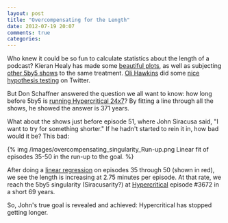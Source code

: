 ```yaml
---
layout: post
title: "Overcompensating for the Length"
date: 2012-07-19 20:07
comments: true
categories: 
---
```


Who knew it could be so fun to calculate statistics about the length of a podcast? Kieran Healy has made some [beautiful plots](http://www.kieranhealy.org/blog/archives/2012/07/13/trying-to-rein-it-in/), as well as subjecting [other 5by5 shows](http://www.kieranhealy.org/blog/archives/2012/07/17/talk-radio/) to the same treatment. [Oli Hawkins](https://twitter.com/olihawkins
) did some [nice hypothesis testing](https://twitter.com/olihawkins/status/225639768229289986) on Twitter.

But Don Schaffner answered the question we all want to know: how long before 5by5 is [running Hypercritical 24x7](http://donschaffner.tumblr.com/post/27430785897/while-2000nickels-and-kjhealy-have-crafted-elegant)?  By fitting a line through all the shows, he showed the answer is 371 years. 

What about the shows just before episode 51, where John Siracusa said, "I want to try for something shorter." If he hadn't started to rein it in, how bad would it be?  This bad:

{% img /images/overcompensating_singularity_Run-up.png Linear fit of episodes 35-50 in the run-up to the goal. %}

After doing a [linear regression](http://www.wired.com/wiredscience/2011/01/linear-regression-with-pylab/) on episodes 35 through 50 (shown in red), we see the length is increasing at 2.75 minutes per episode.  At that rate, we reach the 5by5 singularity (Siracusarity?) at [Hypercritical](http://5by5.tv/hypercritical) episode #3672 in a short 69 years.  

So, John's true goal is revealed and achieved: Hypercritical has stopped getting longer.


